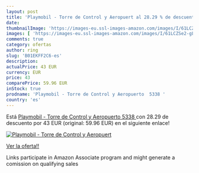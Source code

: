 ```yaml
---
layout: post
title: 'Playmobil - Torre de Control y Aeropuert al 28.29 % de descuento'
date: 
thumbnailImage: 'https://images-eu.ssl-images-amazon.com/images/I/61LCZSe2-gL._SL200_.jpg'
images: [ 'https://images-eu.ssl-images-amazon.com/images/I/61LCZSe2-gL._SL200_.jpg' ]
comments: true
category: ofertas
author: ring
slug: 'B01EKFF2C6-es'
description:
actualPrice: 43 EUR
currency: EUR
price: 43
comparePrice: 59.96 EUR
inStock: true
prodname: 'Playmobil - Torre de Control y Aeropuerto  5338 '
country: 'es'
---
```


Está [Playmobil - Torre de Control y Aeropuerto  5338 ](https://www.amazon.es/dp/B01EKFF2C6/?tag=tolees-21) con 28.29 de descuento por 43 EUR (original: 59.96 EUR) en el siguiente enlace!

[![Playmobil - Torre de Control y Aeropuert](https://images-eu.ssl-images-amazon.com/images/I/61LCZSe2-gL._SL200_.jpg)](https://www.amazon.es/dp/B01EKFF2C6/?tag=tolees-21)

[Ver la oferta!!](https://www.amazon.es/dp/B01EKFF2C6/?tag=tolees-21)

Links participate in Amazon Associate program and might generate a comission on qualifying sales


